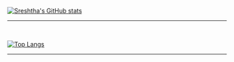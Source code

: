 [![Sreshtha's GitHub stats](https://github-readme-stats.vercel.app/api?username=sreshtha10&?count_private=true&hide=issues&show_icons=true&theme=vue)](https://github.com/anuraghazra/github-readme-stats)

___

<br>

[![Top Langs](https://github-readme-stats.vercel.app/api/top-langs/?username=sreshtha10&hide=css,html&langs_count=4&theme=vue)](https://github.com/anuraghazra/github-readme-stats)
___

